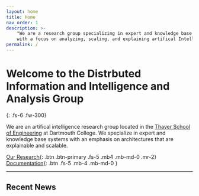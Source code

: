 ```yaml
---
layout: home
title: Home
nav_order: 1
description: >-
    "We are a research group specializing in expert and knowledge base architectures 
    with a focus on analyzing, scaling, and explaining artifical Intelligence systems."
permalink: /
---
```


# Welcome to the Distrbuted Information and Intelligence and Analysis Group
{: .fs-6 .fw-300}

We are an artifical intelligence research group located in the [Thayer School of 
Engineering](https://engineering.dartmouth.edu/) at Dartmouth College. We specialize in expert 
and knowledge base systems with an emphasis on architectures that are explainable 
and scalable.

[Our Research](){: .btn .btn-primary .fs-5 .mb4 .mb-md-0 .mr-2} [Documentation](){: .btn .fs-5 .mb-4 .mb-md-0 }

---

## Recent News
